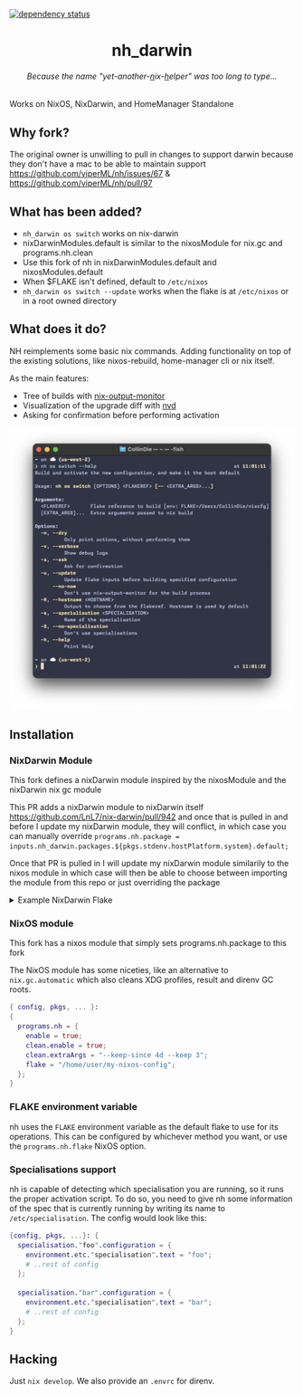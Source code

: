 [![dependency status](https://deps.rs/repo/github/ToyVo/nh_darwin/status.svg)](https://deps.rs/repo/github/ToyVo/nh_darwin)

<h1 align="center">nh_darwin</h1>

<h6 align="center">Because the name "yet-another-<u>n</u>ix-<u>h</u>elper" was too long to type...</h1>
Works on NixOS, NixDarwin, and HomeManager Standalone

## Why fork?

The original owner is unwilling to pull in changes to support darwin because they don't have a mac to be able to maintain support https://github.com/viperML/nh/issues/67 & https://github.com/viperML/nh/pull/97

## What has been added?

- `nh_darwin os switch` works on nix-darwin
- nixDarwinModules.default is similar to the nixosModule for nix.gc and programs.nh.clean
- Use this fork of nh in nixDarwinModules.default and nixosModules.default
- When $FLAKE isn't defined, default to `/etc/nixos`
- `nh_darwin os switch --update` works when the flake is at `/etc/nixos` or in a root owned directory

## What does it do?

NH reimplements some basic nix commands. Adding functionality on top of the existing solutions, like nixos-rebuild, home-manager cli or nix itself.

As the main features:
- Tree of builds with [nix-output-monitor](https://github.com/maralorn/nix-output-monitor)
- Visualization of the upgrade diff with [nvd](https://gitlab.com/khumba/nvd)
- Asking for confirmation before performing activation

<p align="center">
  <img
    alt="build: passing"
    src="./.github/screenshot.png"
    width="800px"
  >
</p>


## Installation

### NixDarwin Module
This fork defines a nixDarwin module inspired by the nixosModule and the nixDarwin nix gc module

This PR adds a nixDarwin module to nixDarwin itself https://github.com/LnL7/nix-darwin/pull/942
and once that is pulled in and before I update my nixDarwin module, they will conflict, in which case you
can manually override `programs.nh.package = inputs.nh_darwin.packages.${pkgs.stdenv.hostPlatform.system}.default;`

Once that PR is pulled in I will update my nixDarwin module similarily to the nixos module in which case
will then be able to choose between importing the module from this repo or just overriding the package

<details>
<summary>Example NixDarwin Flake</summary>
<br>

```nix
{
  description = "Example Darwin system flake";

  inputs = {
    nixpkgs.url = "github:NixOS/nixpkgs/nixpkgs-unstable";
    nix-darwin.url = "github:LnL7/nix-darwin";
    nix-darwin.inputs.nixpkgs.follows = "nixpkgs";
    nh_darwin.url = "github:ToyVo/nh_darwin";
  };

  outputs = inputs@{ self, nix-darwin, nixpkgs, nh_darwin }:
  let
    configuration = { pkgs, ... }: {
      # List packages installed in system profile. To search by name, run:
      # $ nix-env -qaP | grep wget
      environment.systemPackages =
        [ pkgs.vim
          # Always an option
          # nh_darwin.packages.${pkgs.stdenv.hostPlatform.system}.default;
        ];

      # Alias for nh_darwin
      environment.shellAliases.nh = "nh_darwin";

      programs.nh = {
        enable = true;
        clean.enable = true;
        # Installation option once https://github.com/LnL7/nix-darwin/pull/942 is merged:
        # package = nh_darwin.packages.${pkgs.stdenv.hostPlatform.system}.default;
      };

      # Auto upgrade nix package and the daemon service.
      services.nix-daemon.enable = true;
      # nix.package = pkgs.nix;

      # Necessary for using flakes on this system.
      nix.settings.experimental-features = "nix-command flakes";

      # Create /etc/zshrc that loads the nix-darwin environment.
      programs.zsh.enable = true;  # default shell on catalina
      # programs.fish.enable = true;

      # Set Git commit hash for darwin-version.
      system.configurationRevision = self.rev or self.dirtyRev or null;

      # Used for backwards compatibility, please read the changelog before changing.
      # $ darwin-rebuild changelog
      system.stateVersion = 4;

      # The platform the configuration will be used on.
      nixpkgs.hostPlatform = "x86_64-darwin";
    };
  in
  {
    # Build darwin flake using:
    # $ darwin-rebuild build --flake .#simple
    darwinConfigurations."simple" = nix-darwin.lib.darwinSystem {
      modules = [
        configuration
        # Primary installation option:
        nh_darwin.nixDarwinModules.default
      ];
    };

    # Expose the package set, including overlays, for convenience.
    darwinPackages = self.darwinConfigurations."simple".pkgs;
  };
}
```

</details>

### NixOS module
This fork has a nixos module that simply sets programs.nh.package to this fork

The NixOS module has some niceties, like an alternative to `nix.gc.automatic` which also cleans XDG profiles, result and direnv GC roots.

```nix
{ config, pkgs, ... }:
{
  programs.nh = {
    enable = true;
    clean.enable = true;
    clean.extraArgs = "--keep-since 4d --keep 3";
    flake = "/home/user/my-nixos-config";
  };
}
```

### FLAKE environment variable

nh uses the `FLAKE` environment variable as the default flake to use for its operations. This can be configured by whichever method you want,
or use the `programs.nh.flake` NixOS option.

### Specialisations support

nh is capable of detecting which specialisation you are running, so it runs the proper activation script.
To do so, you need to give nh some information of the spec that is currently running by writing its name to `/etc/specialisation`. The config would look like this:

```nix
{config, pkgs, ...}: {
  specialisation."foo".configuration = {
    environment.etc."specialisation".text = "foo";
    # ..rest of config
  };

  specialisation."bar".configuration = {
    environment.etc."specialisation".text = "bar";
    # ..rest of config
  };
}
```


## Hacking

Just `nix develop`. We also provide an `.envrc` for direnv.
